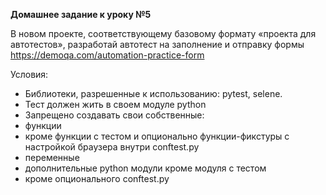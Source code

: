 **Домашнее задание к уроку №5**

В новом проекте, соответствующему базовому формату «проекта для автотестов», разработай автотест на заполнение и отправку формы https://demoqa.com/automation-practice-form

Условия:

- Библиотеки, разрешенные к использованию: pytest, selene.
- Тест должен жить в своем модуле python 
- Запрещено создавать свои собственные:
- функции
- кроме функции с тестом и опционально функции-фикстуры с настройкой браузера внутри conftest.py
- переменные
- дополнительные python модули кроме модуля с тестом
- кроме опционального conftest.py
